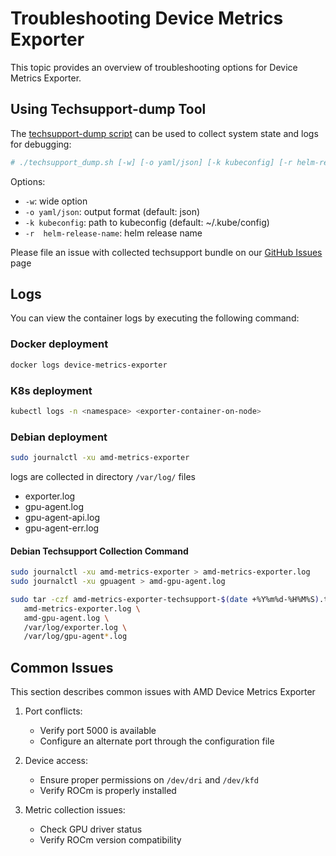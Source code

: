 # Troubleshooting Device Metrics Exporter

This topic provides an overview of troubleshooting options for Device Metrics Exporter.

## Using Techsupport-dump Tool

The [techsupport-dump script](https://github.com/ROCm/device-metrics-exporter/blob/main/tools/techsupport_dump.sh) can be used to collect system state and logs for debugging:

```bash
# ./techsupport_dump.sh [-w] [-o yaml/json] [-k kubeconfig] [-r helm-release-name] <node-name/all>
```

Options:

- `-w`: wide option
- `-o yaml/json`: output format (default: json)
- `-k kubeconfig`: path to kubeconfig (default: ~/.kube/config)
- `-r  helm-release-name`: helm release name

Please file an issue with collected techsupport bundle on our [GitHub Issues](https://github.com/ROCm/device-metrics-exporter/issues) page

## Logs
You can view the container logs by executing the following command:

### Docker deployment

```bash
docker logs device-metrics-exporter
```

### K8s deployment
```bash
kubectl logs -n <namespace> <exporter-container-on-node>
```

### Debian deployment

```bash
sudo journalctl -xu amd-metrics-exporter
```

logs are collected in directory `/var/log/` files 
- exporter.log
- gpu-agent.log
- gpu-agent-api.log
- gpu-agent-err.log

#### Debian Techsupport Collection Command

```bash
sudo journalctl -xu amd-metrics-exporter > amd-metrics-exporter.log
sudo journalctl -xu gpuagent > amd-gpu-agent.log

sudo tar -czf amd-metrics-exporter-techsupport-$(date +%Y%m%d-%H%M%S).tar.gz \
   amd-metrics-exporter.log \
   amd-gpu-agent.log \
   /var/log/exporter.log \
   /var/log/gpu-agent*.log

```

## Common Issues

This section describes common issues with AMD Device Metrics Exporter

1. Port conflicts:
   - Verify port 5000 is available
   - Configure an alternate port through the configuration file

2. Device access:
   - Ensure proper permissions on `/dev/dri` and `/dev/kfd`
   - Verify ROCm is properly installed

3. Metric collection issues:
   - Check GPU driver status
   - Verify ROCm version compatibility

